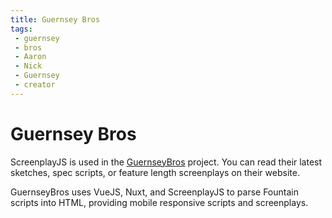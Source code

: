 ```yaml
---
title: Guernsey Bros
tags:
 - guernsey
 - bros
 - Aaron
 - Nick
 - Guernsey
 - creator
---
```


# Guernsey Bros

ScreenplayJS is used in the [GuernseyBros](https://www.guernseybros.com/) project. You can read their latest sketches, 
spec scripts, or feature length screenplays on their website. 

GuernseyBros uses VueJS, Nuxt, and ScreenplayJS to parse 
Fountain scripts into HTML, providing mobile responsive scripts and screenplays.
